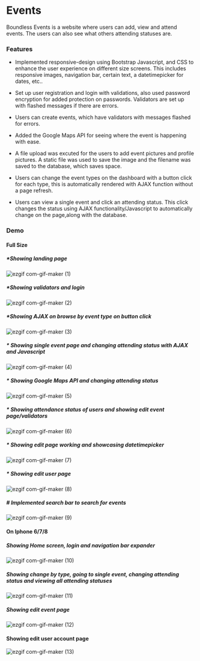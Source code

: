 # Events

Boundless Events is a website where users can add, view and attend events. The users can also see what others attending statuses are.
### Features ###

* Implemented responsive-design using Bootstrap Javascript, and CSS to enhance the user experience on different size screens. This includes responsive images, navigation bar, certain text, a datetimepicker for dates, etc..

* Set up user registration and login with validations, also used password encryption for added protection on passwords. Validators are set up with flashed messages if there are errors.

* Users can create events, which have validators with messages flashed for errors.

* Added the Google Maps API for seeing where the event is happening with ease.

* A file upload was excuted for the users to add event pictures and profile pictures. A static file was used to save the image and the filename was saved to the database, which saves space.

* Users can change the event types on the dashboard with a button click for each type, this is automatically rendered with AJAX function without a page refresh.

* Users can view a single event and click an attending status. This click changes the status using AJAX functionality/Javascript to automatically change on the page,along with the database.

### Demo ###

#### Full Size ####

##### *Showing landing page #####

![ezgif com-gif-maker (1)](https://user-images.githubusercontent.com/87786124/171306342-cf6702d2-46c8-4b71-9319-6232af4c6a26.gif)

##### *Showing validators and login #####

![ezgif com-gif-maker (2)](https://user-images.githubusercontent.com/87786124/171306462-5c19f3d7-15f0-456e-b714-9415d1e9010f.gif)

##### *Showing AJAX on browse by event type on button click #####

![ezgif com-gif-maker (3)](https://user-images.githubusercontent.com/87786124/171306578-9b9e752c-5174-44a8-b9d4-c2dc1c37a15e.gif)

##### * Showing single event page and changing attending status with AJAX and Javascript #####

![ezgif com-gif-maker (4)](https://user-images.githubusercontent.com/87786124/171306899-ee396b4d-3b17-41f8-8967-aee9ea6c2dbc.gif)

##### * Showing Google Maps API and changing attending status #####

![ezgif com-gif-maker (5)](https://user-images.githubusercontent.com/87786124/171307095-df88c8de-e1b9-4bf2-979a-bd6e031c8e59.gif)

##### * Showing attendance status of users and showing edit event page/validators ######

![ezgif com-gif-maker (6)](https://user-images.githubusercontent.com/87786124/171307790-a806226c-e99a-4507-b842-e55802f699de.gif)

##### * Showing edit page working and showcasing datetimepicker #####

![ezgif com-gif-maker (7)](https://user-images.githubusercontent.com/87786124/171307618-59a8bf8d-77b1-469f-97cc-f25c48d9ecdd.gif)

##### * Showing edit user page #####

![ezgif com-gif-maker (8)](https://user-images.githubusercontent.com/87786124/171308044-39aeecaf-8b70-4949-afa1-2d93beb81885.gif)

##### # Implemented search bar to search for events #####

![ezgif com-gif-maker (9)](https://user-images.githubusercontent.com/87786124/171308365-6d08263f-b5a1-4bad-9e11-7d0c09ad8047.gif)

#### On Iphone 6/7/8 ####

##### Showing Home screen, login and navigation bar expander #####

![ezgif com-gif-maker (10)](https://user-images.githubusercontent.com/87786124/171311057-689eb35b-202b-4748-a6db-30e0d422db04.gif)

##### Showing change by type, going to single event, changing attending status and viewing all attending statuses #####

![ezgif com-gif-maker (11)](https://user-images.githubusercontent.com/87786124/171311029-b71b5f30-2b9a-49f9-ae78-a209dd4b550f.gif)

##### Showing edit event page #####

![ezgif com-gif-maker (12)](https://user-images.githubusercontent.com/87786124/171311294-748d5008-0f81-4bc5-99aa-752cdd27463b.gif)

#### Showing edit user account page #####

![ezgif com-gif-maker (13)](https://user-images.githubusercontent.com/87786124/171311760-6440f1e1-4edb-47f5-800a-cb76826f529e.gif)
